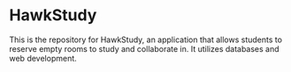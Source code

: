 # HawkStudy
This is the repository for HawkStudy, an application that allows students to reserve empty rooms to study and collaborate in. It utilizes databases and web development.
